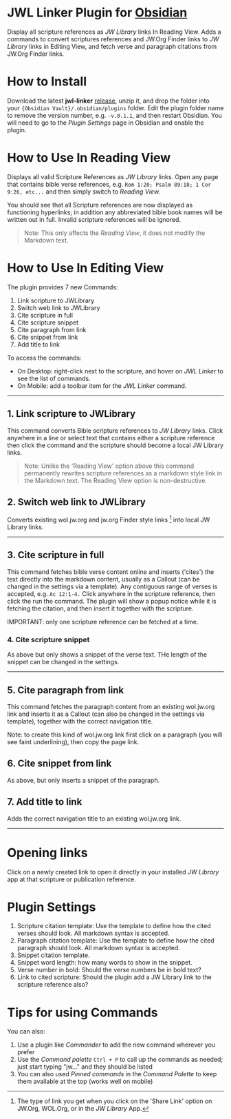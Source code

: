 # JWL Linker Plugin for [Obsidian](https://obsidian.md)

Display all scripture references as *JW Library* links In Reading View. Adds a commands to convert scriptures references and JW.Org Finder links to *JW Library* links in Editing View, and fetch verse and paragraph citations from JW.Org Finder links.

# How to Install

Download the latest **jwl-linker** [release](https://github.com/MrBertie/jwl-linker/releases), unzip it, and drop the folder into your `{Obsidian Vault}/.obsidian/plugins` folder.  Edit the plugin folder name to remove the version number, e.g. `-v.0.1.1`, and then restart Obsidian.
You will need to go to the *Plugin Settings* page in Obsidian and enable the plugin.


# How to Use In Reading View

Displays all valid Scripture References as *JW Library* links.
Open any page that contains bible verse references, e.g. `Rom 1:20; Psalm 89:18; 1 Cor 9:26, etc...` and then simply switch to *Reading View.*  

You should see that all Scripture references are now displayed as functioning hyperlinks; in addition any abbreviated bible book names will be written out in full.  Invalid scripture references will be ignored.

> Note: This only affects the *Reading View*, it does not modify the Markdown text.


# How to Use In Editing View

The plugin provides 7 new Commands:

1. Link scripture to JWLibrary
1. Switch web link to JWLibrary
1. Cite scripture in full
1. Cite scripture snippet
1. Cite paragraph from link
1. Cite snippet from link
1. Add title to link

To access the commands:
- On Desktop: right-click next to the scripture, and hover on *JWL Linker* to see the list of commands.
- On Mobile: add a toolbar item for the *JWL Linker* command.

----

## 1. Link scripture to JWLibrary

This command converts Bible scripture references to *JW Library* links.
Click anywhere in a line or select text that contains either a scripture reference then click the command and the scripture should become a local JW Library links.

> Note: Unlike the 'Reading View' option above this command permanently rewrites scripture references as a markdown style link in the Markdown text.  The Reading View option is non-destructive.

## 2. Switch web link to JWLibrary

Converts existing wol.jw.org and jw.org Finder style links [^1] into local JW Library links.

----

## 3. Cite scripture in full

This command fetches bible verse content online and inserts ('cites') the text directly into the markdown content, usually as a Callout (can be changed in the settings via a template).  Any contiguous range of verses is accepted, e.g. `Ac 12:1-4.`
Click anywhere in the scripture reference, then click the run the command.  The plugin will show a popup notice while it is fetching the citation, and then insert it together with the scripture.

IMPORTANT: only one scripture reference can be fetched at a time.

### 4. Cite scripture snippet

As above but only shows a snippet of the verse text.  THe length of the snippet can be changed in the settings.

----

## 5. Cite paragraph from link

This command fetches the paragraph content from an existing wol.jw.org link and inserts it as a Callout (can also be changed in the settings via template), together with the correct navigation title.

Note: to create this kind of wol.jw.org link first click on a paragraph (you will see faint underlining), then copy the page link.

## 6. Cite snippet from link

As above, but only inserts a snippet of the paragraph.

## 7. Add title to link

Adds the correct navigation title to an existing wol.jw.org link.

----

# Opening links

Click on a newly created link to open it directly in your installed *JW Library* app at that scripture or publication reference.


# Plugin Settings

1. Scripture citation template: Use the template to define how the cited verses should look. All markdown syntax is accepted.
2. Paragraph citation template: Use the template to define how the cited paragraph should look. All markdown syntax is accepted.
3. Snippet citation template.
4. Snippet word length: how many words to show in the snippet.
5. Verse number in bold: Should the verse numbers be in bold text?
6. Link to cited scripture: Should the plugin add a JW Library link to the scripture reference also?


# Tips for using Commands

You can also:
  1. Use a plugin like *Commander* to add the new command wherever you prefer
  2. Use the *Command palette* `Ctrl + P` to call up the commands as needed; just start typing "jw..." and they should be listed  
  3. You can also used *Pinned commands* in the *Command Palette* to keep them available at the top (works well on mobile)

[^1]: The type of link you get when you click on the 'Share Link' option on JW.Org, WOL.Org, or in the *JW Library* App.

